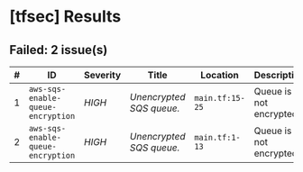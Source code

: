 
# [tfsec] Results
## Failed: 2 issue(s)
| # | ID | Severity | Title | Location | Description |
|---|----|----------|-------|----------|-------------|
| 1 | `aws-sqs-enable-queue-encryption` | *HIGH* | _Unencrypted SQS queue._ | `main.tf:15-25` | Queue is not encrypted |
| 2 | `aws-sqs-enable-queue-encryption` | *HIGH* | _Unencrypted SQS queue._ | `main.tf:1-13` | Queue is not encrypted |

